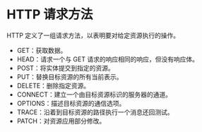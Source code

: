 # HTTP 请求方法

HTTP 定义了一组请求方法，以表明要对给定资源执行的操作。

- GET：获取数据。
- HEAD：请求一个与 GET 请求的响应相同的响应，但没有响应体。
- POST：将实体提交到指定的资源。
- PUT：替换目标资源的所有当前表示。
- DELETE：删除指定资源。
- CONNECT：建立一个由目标资源标识的服务器的通道。
- OPTIONS：描述目标资源的通信选项。
- TRACE：沿着到目标资源的路径执行一个消息还回测试。
- PATCH：对资源应用部分修改。
